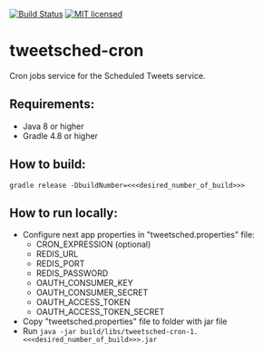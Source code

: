 [![Build Status](https://travis-ci.org/Tweetsched/tweetsched-cron.svg?branch=master)](https://travis-ci.org/Tweetsched/tweetsched-cron)
[![MIT licensed](https://img.shields.io/badge/license-MIT-blue.svg)](./LICENSE)

# tweetsched-cron

Cron jobs service for the Scheduled Tweets service.

## Requirements:
- Java 8 or higher
- Gradle 4.8 or higher

## How to build:
`gradle release -DbuildNumber=<<<desired_number_of_build>>>`

## How to run locally:
- Configure next app properties in "tweetsched.properties" file:
  - CRON_EXPRESSION (optional)
  - REDIS_URL
  - REDIS_PORT
  - REDIS_PASSWORD
  - OAUTH_CONSUMER_KEY
  - OAUTH_CONSUMER_SECRET
  - OAUTH_ACCESS_TOKEN
  - OAUTH_ACCESS_TOKEN_SECRET
- Copy "tweetsched.properties" file to folder with jar file
- Run `java -jar build/libs/tweetsched-cron-1.<<<desired_number_of_build>>>.jar`

